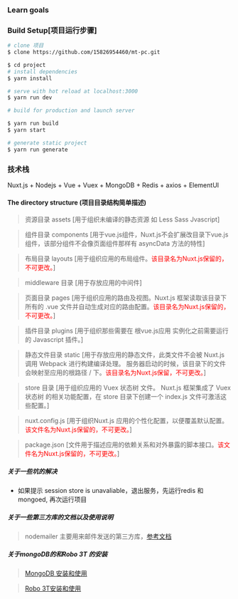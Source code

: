 ### Learn goals

### Build Setup[项目运行步骤]

``` bash
# clone 项目
$ clone https://github.com/15826954460/mt-pc.git

$ cd project
# install dependencies
$ yarn install

# serve with hot reload at localhost:3000
$ yarn run dev

# build for production and launch server

$ yarn run build
$ yarn start

# generate static project
$ yarn run generate

```

### 技术栈
Nuxt.js + Nodejs + Vue + Vuex + MongoDB + Redis + axios + ElementUI

#### The directory structure (项目目录结构简单描述)
> 资源目录 assets [用于组织未编译的静态资源 如 Less Sass Jvascript]

> 组件目录 components [用于vue.js组件，Nuxt.js不会扩展改目录下vue.js组件，该部分组件不会像页面组件那样有 asyncData 方法的特性]

> 布局目录 layouts [用于组织应用的布局组件。<font color=red>该目录名为Nuxt.js保留的，不可更改。</font>]

> middleware 目录 [用于存放应用的中间件]

> 页面目录 pages [用于组织应用的路由及视图。Nuxt.js 框架读取该目录下所有的 .vue 文件并自动生成对应的路由配置。<font color=red>该目录名为Nuxt.js保留的，不可更改。</font>]

> 插件目录 plugins [用于组织那些需要在 根vue.js应用 实例化之前需要运行的 Javascript 插件。]

> 静态文件目录 static [用于存放应用的静态文件，此类文件不会被 Nuxt.js 调用 Webpack 进行构建编译处理。 服务器启动的时候，该目录下的文件会映射至应用的根路径 / 下。<font color=red>该目录名为Nuxt.js保留，不可更改。</font>]

> store 目录 [用于组织应用的 Vuex 状态树 文件。 Nuxt.js 框架集成了 Vuex 状态树 的相关功能配置，在 store 目录下创建一个 index.js 文件可激活这些配置。]

> nuxt.config.js [用于组织Nuxt.js 应用的个性化配置，以便覆盖默认配置。<font color=red>该文件名为Nuxt.js保留的，不可更改。</font>]

> package.json [文件用于描述应用的依赖关系和对外暴露的脚本接口。<font color=red>该文件名为Nuxt.js保留的，不可更改。</font>]


##### 关于一些坑的解决
- 如果提示 session store is unavaliable，退出服务，先运行redis 和 mongoed, 再次运行项目

##### 关于一些第三方库的文档以及使用说明
> nodemailer 主要用来邮件发送的第三方库，[参考文档](https://nodemailer.com/about/)

##### 关于mongoDB的和Robo 3T 的安装
> [MongoDB 安装和使用](https://blog.csdn.net/woleigequshawanyier/article/details/86506728)

> [Robo 3T安装和使用](https://blog.csdn.net/woleigequshawanyier/article/details/86508960)